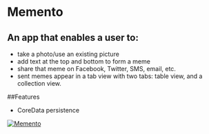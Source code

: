 # Memento

## An app that enables a user to:
- take a photo/use an existing picture
- add text at the top and bottom to form a meme
- share that meme on Facebook, Twitter, SMS, email, etc.
- sent memes appear in a tab view with two tabs: table view, and a collection view.

##Features
- CoreData persistence


[![Memento](https://j.gifs.com/yPXyWP.gif)](https://youtu.be/i34MZl-wWJU)
